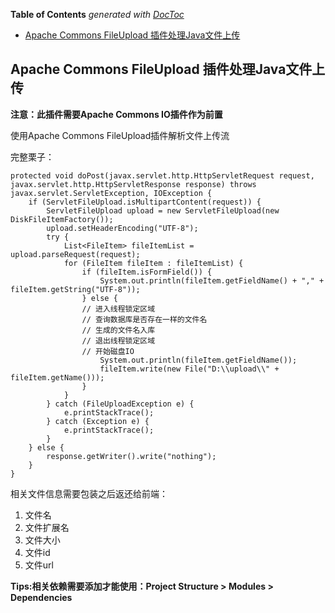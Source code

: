 <!-- START doctoc generated TOC please keep comment here to allow auto update -->
<!-- DON'T EDIT THIS SECTION, INSTEAD RE-RUN doctoc TO UPDATE -->
**Table of Contents**  *generated with [DocToc](https://github.com/thlorenz/doctoc)*

- [Apache Commons FileUpload 插件处理Java文件上传](#apache-commons-fileupload-%E6%8F%92%E4%BB%B6%E5%A4%84%E7%90%86java%E6%96%87%E4%BB%B6%E4%B8%8A%E4%BC%A0)

<!-- END doctoc generated TOC please keep comment here to allow auto update -->

## Apache Commons FileUpload 插件处理Java文件上传

**注意：此插件需要Apache Commons IO插件作为前置**

使用Apache Commons FileUpload插件解析文件上传流

完整栗子：

	protected void doPost(javax.servlet.http.HttpServletRequest request, javax.servlet.http.HttpServletResponse response) throws javax.servlet.ServletException, IOException {
        if (ServletFileUpload.isMultipartContent(request)) {
            ServletFileUpload upload = new ServletFileUpload(new DiskFileItemFactory());
            upload.setHeaderEncoding("UTF-8");
            try {
                List<FileItem> fileItemList = upload.parseRequest(request);
                for (FileItem fileItem : fileItemList) {
                    if (fileItem.isFormField()) {
                        System.out.println(fileItem.getFieldName() + "," + fileItem.getString("UTF-8"));
                    } else {
					// 进入线程锁定区域
					// 查询数据库是否存在一样的文件名
					// 生成的文件名入库
					// 退出线程锁定区域
					// 开始磁盘IO
                        System.out.println(fileItem.getFieldName());
                        fileItem.write(new File("D:\\upload\\" + fileItem.getName()));
                    }
                }
            } catch (FileUploadException e) {
                e.printStackTrace();
            } catch (Exception e) {
                e.printStackTrace();
            }
        } else {
            response.getWriter().write("nothing");
        }
    }

相关文件信息需要包装之后返还给前端：

1. 文件名
2. 文件扩展名
3. 文件大小
4. 文件id
5. 文件url

**Tips:相关依赖需要添加才能使用：Project Structure > Modules > Dependencies**